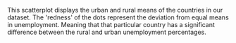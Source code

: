 This scatterplot displays the urban and rural means of the countries in our dataset. The 'redness' of the dots represent the deviation from equal means in unemployment. Meaning that that particular country has a significant difference between the rural and urban unemployment percentages.